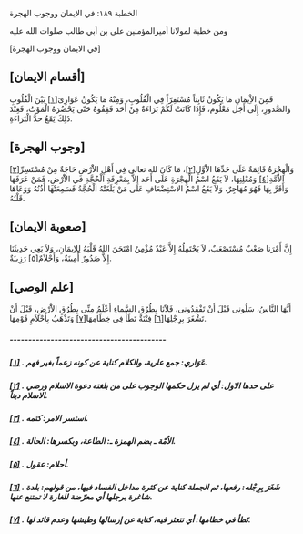   الخطبة  ١٨٩: في الايمان ووجوب الهجرة	

ومن خطبة لمولانا أميرالمؤمنين على بن أبي طالب صلوات الله عليه

[في الايمان ووجوب الهجرة]

## [أقسام الايمان]

فَمِنَ الاِْيمَانِ مَا يَكُونُ ثَابِتاً مُسْتَقِرّاً فِي الْقُلُوبِ، وَمِنْهُ مَا يَكُونُ عَوَارِىَ[[١\]](https://arabic.balaghah.net/node/653#_ftn1) بَيْنَ الْقُلُوبِ وَالصُّدورِ، إِلَى أَجَل مَعْلُوم، فَإِذَا كَانَتْ  لَكُمْ بَرَاءَةٌ مِنْ أَحَد فَقِفُوهُ حَتّى يَحْضُرَهُ الْمَوْتُ،  فَعِنْدَ ذَلِكَ يَقَعُ حدُّ الْبَرَاءَةِ.

## [وجوب الهجرة]

وَالْهِجْرَةُ قَائِمَةٌ عَلَى حَدِّهَا الاَْوَّلِ[[٢\]](https://arabic.balaghah.net/node/653#_ftn2)، مَا كَانَ لله تعالى فِي أَهْلِ الاَْرْضِ حَاجَةٌ مِنْ مُسْتَسِرِّ[[٣\]](https://arabic.balaghah.net/node/653#_ftn3) الاُْمَّةِ[[٤\]](https://arabic.balaghah.net/node/653#_ftn4) وَمُعْلِنِهَا، لاَ يَقَعُ اسْمُ الْهِجْرَةِ عَلَى أَحَد إلاَّ  بِمَعْرِفَةِ الْحُجَّةِ في الاَْرْضِ، فَمَنْ عَرَفَهَا وَأَقَرَّ بِهَا  فَهُوَ مُهَاجِرٌ، وَلاَ يَقَعُ اسْمُ الاسْتِضْعَافِ عَلَى مَنْ  بَلَغَتْهُ الْحُجَّةُ فَسَمِعَتْهَا أُذُنُهُ وَوَعَاهَا قَلْبُهُ.

## [صعوبة الايمان]

إِنَّ أَمْرَنا صَعْبٌ مُسْتَصْعَبٌ، لاَ يَحْتَمِلُهُ إِلاَّ عَبْدٌ مُؤْمِنٌ امْتَحَنَ اللهُ قَلْبَهُ لِلاِيمَانِ، وَلاَ يَعِي  حَدِيثَنَا إِلاَّ صُدُورٌ أَمِينَةٌ، وَأَحْلاَمٌ[[٥\]](https://arabic.balaghah.net/node/653#_ftn5) رَزِينَةٌ.

## [علم الوصي]

أَيُّهَا النَّاسُ، سَلُوني قَبْلَ أَنْ تَفْقِدُوني،  فَلاََنَا بِطُرُقِ السَّماءِ أَعْلَمُ مِنِّي بِطُرُقِ الاَْرْضِ، قَبْلَ  أَنْ تَشْغَرَ بِرِجْلِهَا[[٦\]](https://arabic.balaghah.net/node/653#_ftn6) فِتْنَةٌ تَطَأُ فِي خِطَامِهَا[[٧\]](https://arabic.balaghah.net/node/653#_ftn7) وَتَذْهَبُ بِأَحْلاَمِ قَوْمِهَا.

##### ------------------------------------------

##### [[١\]](https://arabic.balaghah.net/node/653#_ftnref1) . عَوَاري: جمع عارية، والكلام كناية عن كونه زعماً بغير فهم.

##### [[٢\]](https://arabic.balaghah.net/node/653#_ftnref2) . على حدها الاول: أي لم يزل حكمها الوجوب على من بلغته دعوة الاسلام ورضي الاسلام ديناً.

##### [[٣\]](https://arabic.balaghah.net/node/653#_ftnref3) . استسر الامر: كتمه.

##### [[٤\]](https://arabic.balaghah.net/node/653#_ftnref4) . الاُمّة ـ بضم الهمزة ـ: الطاعة، وبكسرها: الحالة.

##### [[٥\]](https://arabic.balaghah.net/node/653#_ftnref5) . أحلام: عقول.

##### [[٦\]](https://arabic.balaghah.net/node/653#_ftnref6) . شَغَرَ بِرِجْله: رفعها، ثم الجملة كناية عن كثرة مداخل الفساد فيها، من قولهم: بلدة شاغرة برجلها أي معرّضة للغارة لا تمتنع عنها.

##### [[٧\]](https://arabic.balaghah.net/node/653#_ftnref7) . تَطأ في خطامها: أي تتعثر فيه، كناية عن إرسالها وطيشها وعدم قائد لها. 
